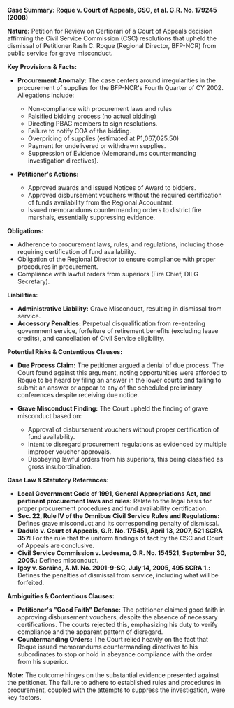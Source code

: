 **Case Summary: Roque v. Court of Appeals, CSC, et al. G.R. No. 179245 (2008)**

**Nature:** Petition for Review on Certiorari of a Court of Appeals decision affirming the Civil Service Commission (CSC) resolutions that upheld the dismissal of Petitioner Rash C. Roque (Regional Director, BFP-NCR) from public service for grave misconduct.

**Key Provisions & Facts:**

*   **Procurement Anomaly:** The case centers around irregularities in the procurement of supplies for the BFP-NCR's Fourth Quarter of CY 2002. Allegations include:

    *   Non-compliance with procurement laws and rules
    *   Falsified bidding process (no actual bidding)
    *   Directing PBAC members to sign resolutions.
    *   Failure to notify COA of the bidding.
    *   Overpricing of supplies (estimated at P1,067,025.50)
    *   Payment for undelivered or withdrawn supplies.
    *   Suppression of Evidence (Memorandums countermanding investigation directives).
*   **Petitioner's Actions:**
    *   Approved awards and issued Notices of Award to bidders.
    *   Approved disbursement vouchers without the required certification of funds availability from the Regional Accountant.
    *   Issued memorandums countermanding orders to district fire marshals, essentially suppressing evidence.

**Obligations:**

*   Adherence to procurement laws, rules, and regulations, including those requiring certification of fund availability.
*   Obligation of the Regional Director to ensure compliance with proper procedures in procurement.
*   Compliance with lawful orders from superiors (Fire Chief, DILG Secretary).

**Liabilities:**

*   **Administrative Liability:** Grave Misconduct, resulting in dismissal from service.
*   **Accessory Penalties:** Perpetual disqualification from re-entering government service, forfeiture of retirement benefits (excluding leave credits), and cancellation of Civil Service eligibility.

**Potential Risks & Contentious Clauses:**

*   **Due Process Claim:** The petitioner argued a denial of due process. The Court found against this argument, noting opportunities were afforded to Roque to be heard by filing an answer in the lower courts and failing to submit an answer or appear to any of the scheduled preliminary conferences despite receiving due notice.

*   **Grave Misconduct Finding:** The Court upheld the finding of grave misconduct based on:

    *   Approval of disbursement vouchers without proper certification of fund availability.
    *   Intent to disregard procurement regulations as evidenced by multiple improper voucher approvals.
    *   Disobeying lawful orders from his superiors, this being classified as gross insubordination.

**Case Law & Statutory References:**

*   **Local Government Code of 1991, General Appropriations Act, and pertinent procurement laws and rules:** Relate to the legal basis for proper procurement procedures and fund availability certification.
*   **Sec. 22, Rule IV of the Omnibus Civil Service Rules and Regulations:** Defines grave misconduct and its corresponding penalty of dismissal.
*   **Dadulo v. Court of Appeals, G.R. No. 175451, April 13, 2007, 521 SCRA 357:** For the rule that the uniform findings of fact by the CSC and Court of Appeals are conclusive.
*   **Civil Service Commission v. Ledesma, G.R. No. 154521, September 30, 2005.:** Defines misconduct.
*   **Igoy v. Soraino, A.M. No. 2001-9-SC, July 14, 2005, 495 SCRA 1.:** Defines the penalties of dismissal from service, including what will be forfeited.

**Ambiguities & Contentious Clauses:**

*   **Petitioner's "Good Faith" Defense:** The petitioner claimed good faith in approving disbursement vouchers, despite the absence of necessary certifications. The courts rejected this, emphasizing his duty to verify compliance and the apparent pattern of disregard.
*   **Countermanding Orders:** The Court relied heavily on the fact that Roque issued memorandums countermanding directives to his subordinates to stop or hold in abeyance compliance with the order from his superior.

**Note:** The outcome hinges on the substantial evidence presented against the petitioner. The failure to adhere to established rules and procedures in procurement, coupled with the attempts to suppress the investigation, were key factors.

